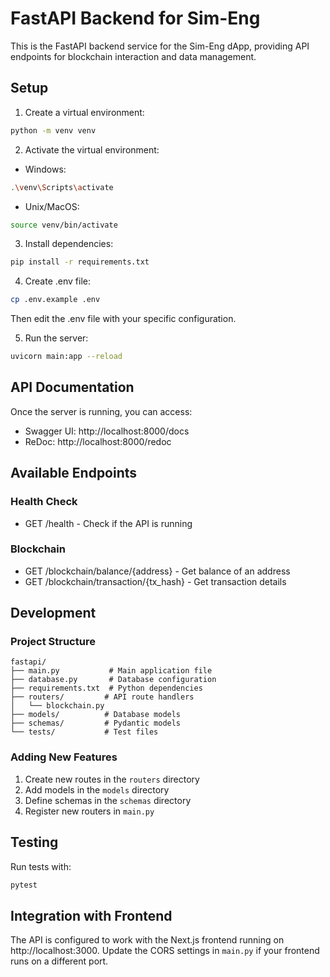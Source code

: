 # FastAPI Backend for Sim-Eng

This is the FastAPI backend service for the Sim-Eng dApp, providing API endpoints for blockchain interaction and data management.

## Setup

1. Create a virtual environment:
```bash
python -m venv venv
```

2. Activate the virtual environment:
- Windows:
```bash
.\venv\Scripts\activate
```
- Unix/MacOS:
```bash
source venv/bin/activate
```

3. Install dependencies:
```bash
pip install -r requirements.txt
```

4. Create .env file:
```bash
cp .env.example .env
```
Then edit the .env file with your specific configuration.

5. Run the server:
```bash
uvicorn main:app --reload
```

## API Documentation

Once the server is running, you can access:
- Swagger UI: http://localhost:8000/docs
- ReDoc: http://localhost:8000/redoc

## Available Endpoints

### Health Check
- GET /health - Check if the API is running

### Blockchain
- GET /blockchain/balance/{address} - Get balance of an address
- GET /blockchain/transaction/{tx_hash} - Get transaction details

## Development

### Project Structure
```
fastapi/
├── main.py           # Main application file
├── database.py       # Database configuration
├── requirements.txt  # Python dependencies
├── routers/         # API route handlers
│   └── blockchain.py
├── models/          # Database models
├── schemas/         # Pydantic models
└── tests/           # Test files
```

### Adding New Features
1. Create new routes in the `routers` directory
2. Add models in the `models` directory
3. Define schemas in the `schemas` directory
4. Register new routers in `main.py`

## Testing

Run tests with:
```bash
pytest
```

## Integration with Frontend

The API is configured to work with the Next.js frontend running on http://localhost:3000. Update the CORS settings in `main.py` if your frontend runs on a different port. 